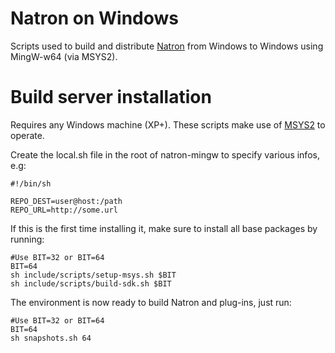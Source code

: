 Natron on Windows
==================

Scripts used to build and distribute [Natron](http://www.natron.fr) from Windows to Windows using MingW-w64 (via MSYS2).

Build server installation
=========================

Requires any Windows machine (XP+).
These scripts make use of [MSYS2](https://sourceforge.net/projects/msys2/) to operate.  

Create the local.sh file in the root of natron-mingw to specify various infos, e.g:

    #!/bin/sh

    REPO_DEST=user@host:/path
    REPO_URL=http://some.url
    

If this is the first time installing it, make sure to install all base packages by running:
	
	#Use BIT=32 or BIT=64
	BIT=64
	sh include/scripts/setup-msys.sh $BIT
	sh include/scripts/build-sdk.sh $BIT
	
The environment is now ready to build Natron and plug-ins, just run:
	
	#Use BIT=32 or BIT=64
	BIT=64
	sh snapshots.sh 64

	